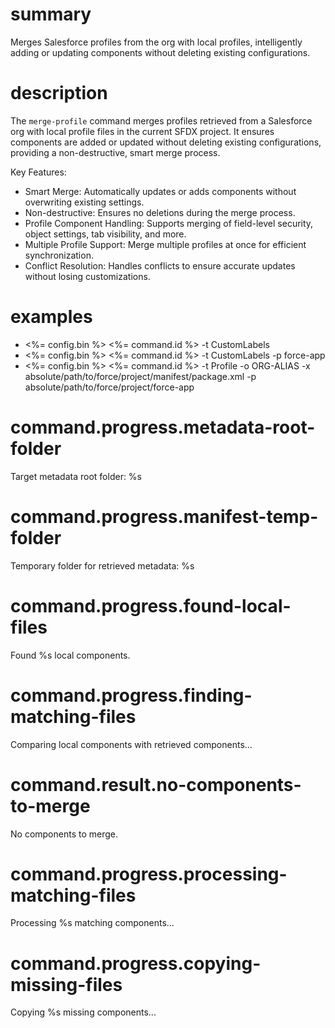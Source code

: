 # summary

Merges Salesforce profiles from the org with local profiles, intelligently adding or updating components without deleting existing configurations.

# description

The `merge-profile` command merges profiles retrieved from a Salesforce org with local profile files in the current SFDX project. It ensures components are added or updated without deleting existing configurations, providing a non-destructive, smart merge process.

Key Features:

- Smart Merge: Automatically updates or adds components without overwriting existing settings.
- Non-destructive: Ensures no deletions during the merge process.
- Profile Component Handling: Supports merging of field-level security, object settings, tab visibility, and more.
- Multiple Profile Support: Merge multiple profiles at once for efficient synchronization.
- Conflict Resolution: Handles conflicts to ensure accurate updates without losing customizations.

# examples

- <%= config.bin %> <%= command.id %> -t CustomLabels
- <%= config.bin %> <%= command.id %> -t CustomLabels -p force-app
- <%= config.bin %> <%= command.id %> -t Profile -o ORG-ALIAS -x absolute/path/to/force/project/manifest/package.xml -p absolute/path/to/force/project/force-app

# command.progress.metadata-root-folder

Target metadata root folder: %s

# command.progress.manifest-temp-folder

Temporary folder for retrieved metadata: %s

# command.progress.found-local-files

Found %s local components.

# command.progress.finding-matching-files

Comparing local components with retrieved components...

# command.result.no-components-to-merge

No components to merge.

# command.progress.processing-matching-files

Processing %s matching components...

# command.progress.copying-missing-files

Copying %s missing components...
